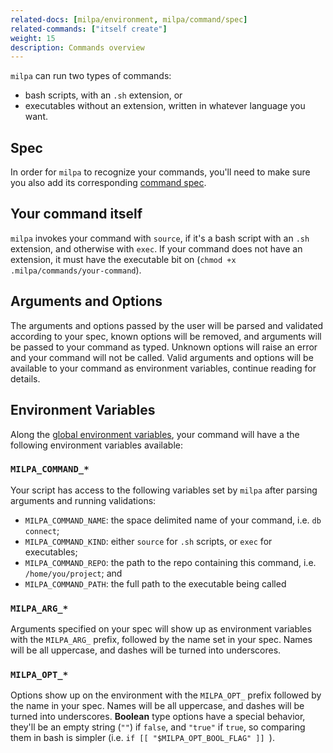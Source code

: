 ```yaml
---
related-docs: [milpa/environment, milpa/command/spec]
related-commands: ["itself create"]
weight: 15
description: Commands overview
---
```

`milpa` can run two types of commands:

- bash scripts, with an `.sh` extension, or
- executables without an extension, written in whatever language you want.

## Spec

In order for `milpa` to recognize your commands, you'll need to make sure you also add its corresponding [command spec](/.milpa/docs/milpa/command/spec.md).

## Your command itself

`milpa` invokes your command with `source`, if it's a bash script with an `.sh` extension, and otherwise with `exec`. If your command does not have an extension, it must have the executable bit on (`chmod +x .milpa/commands/your-command`).

## Arguments and Options

The arguments and options passed by the user will be parsed and validated according to your spec, known options will be removed, and arguments will be passed to your command as typed. Unknown options will raise an error and your command will not be called. Valid arguments and options will be available to your command as environment variables, continue reading for details.

## Environment Variables

Along the [global environment variables](/.milpa/docs/milpa/environment.md), your command will have a the following environment variables available:

### `MILPA_COMMAND_*`

Your script has access to the following variables set by `milpa` after parsing arguments and running validations:

- `MILPA_COMMAND_NAME`: the space delimited name of your command, i.e. `db connect`;
- `MILPA_COMMAND_KIND`: either `source` for `.sh` scripts, or `exec` for executables;
- `MILPA_COMMAND_REPO`: the path to the repo containing this command, i.e. `/home/you/project`; and
- `MILPA_COMMAND_PATH`: the full path to the executable being called

### `MILPA_ARG_*`

Arguments specified on your spec will show up as environment variables with the `MILPA_ARG_` prefix, followed by the name set in your spec. Names will be all uppercase, and dashes will be turned into underscores.

### `MILPA_OPT_*`

Options show up on the environment with the `MILPA_OPT_` prefix followed by the name in your spec. Names will be all uppercase, and dashes will be turned into underscores. **Boolean** type options have a special behavior, they'll be an empty string (`""`) if `false`, and `"true"` if `true`, so comparing them in bash is simpler (i.e. `if [[ "$MILPA_OPT_BOOL_FLAG" ]] `).
